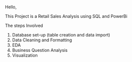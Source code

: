 Hello,

This Project is a Retail Sales Analysis using SQL and PowerBi

The steps Involved
1. Database set-up (table creation and data import)
2. Data Cleaning and Formatting
3. EDA
4. Business Question Analysis
5. Visualization
